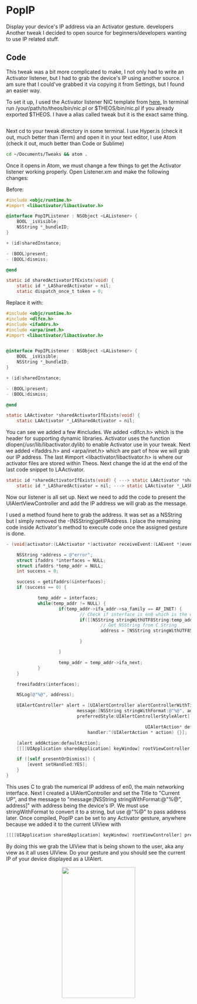 # PopIP
Display your device's IP address via an Activator gesture.
developers
Another tweak I decided to open source for beginners/developers wanting to use IP related stuff.

## Code

This tweak was a bit more complicated to make, I not only had to write an Activator listener, but I had to grab the device's IP using another source. I am sure that I could've grabbed it via copying it from Settings, but I found an easier way.

To set it up, I used the Activator listener NIC template from [here.](https://github.com/theos/templates "Official Theos templates") In terminal run /your/path/to/theos/bin/nic.pl or $THEOS/bin/nic.pl if you already exported $THEOS. I have a alias called tweak but it is the exact same thing. 

<p align="center">
  <img width="" height="" src="">
</p>

Next cd to your tweak directory in some terminal. I use Hyper.is (check it out, much better than iTerm) and open it in your text editor, I use Atom (check it out, much better than Code or Sublime)

```bash
cd ~/Documents/Tweaks && atom .
```

Once it opens in Atom, we must change a few things to get the Activator listener working properly. Open Listener.xm and make the following changes: 

Before:

```objective-c
#include <objc/runtime.h>
#import <libactivator/libactivator.h>

@interface PopIPListener : NSObject <LAListener> {
	BOOL _isVisible;
	NSString *_bundleID;
}

+ (id)sharedInstance;

- (BOOL)present;
- (BOOL)dismiss;

@end

static id sharedActivatorIfExists(void) {
	static id *_LASharedActivator = nil;
	static dispatch_once_t token = 0;
```

Replace it with:

```objective-c
#include <objc/runtime.h>
#include <dlfcn.h>
#include <ifaddrs.h>
#include <arpa/inet.h>
#import <libactivator/libactivator.h>


@interface PopIPListener : NSObject <LAListener> {
	BOOL _isVisible;
	NSString *_bundleID;
}

+ (id)sharedInstance;

- (BOOL)present;
- (BOOL)dismiss;

@end

static LAActivator *sharedActivatorIfExists(void) {
	static LAActivator *_LASharedActivator = nil;
```

You can see we added a few #includes. We added <dlfcn.h> which is the header for supporting dynamic libraries. Activator uses the function dlopen(/usr/lib/libactivator.dylib) to enable Activator use in your tweak. Next we added <ifaddrs.h> and <arpa/inet.h> which are part of how we will grab our IP address. The last #import <libactivator/libactivator.h> is where our activator files are stored within Theos. Next change the id at the end of the last code snippet to LAActivator.

```objective-c
static id *sharedActivatorIfExists(void) { ---> static LAActivator *sharedActivatorIfExists(void) {
	static id *_LASharedActivator = nil; ---> static LAActivator *_LASharedActivator = nil;
```

Now our listener is all set up. Next we need to add the code to present the UIAlertViewController and add the IP address we will grab as the message.

I used a method found here to grab the address. It was set as a NSString but I simply removed the -(NSString)getIPAddress. I place the remaining code inside Activator's method to execute code once the assigned gesture is done. 

```objective-c
- (void)activator:(LAActivator *)activator receiveEvent:(LAEvent *)event forListenerName:(NSString *)listenerName {

	NSString *address = @"error";
	struct ifaddrs *interfaces = NULL;
	struct ifaddrs *temp_addr = NULL;
	int success = 0;

	success = getifaddrs(&interfaces);
	if (success == 0) {

			temp_addr = interfaces;
			while(temp_addr != NULL) {
					if(temp_addr->ifa_addr->sa_family == AF_INET) {
							// Check if interface is en0 which is the wifi connection on the iPhone
							if([[NSString stringWithUTF8String:temp_addr->ifa_name] isEqualToString:@"en0"]) {
									// Get NSString from C String
									address = [NSString stringWithUTF8String:inet_ntoa(((struct sockaddr_in *)temp_addr->ifa_addr)->sin_addr)];

							}

					}

					temp_addr = temp_addr->ifa_next;
			}
	}

	freeifaddrs(interfaces);

	NSLog(@"%@", address);

	UIAlertController* alert = [UIAlertController alertControllerWithTitle:@"Current IP"
                           message:[NSString stringWithFormat:@"%@", address]
                           preferredStyle:UIAlertControllerStyleAlert];

													 UIAlertAction* defaultAction = [UIAlertAction actionWithTitle:@"Dismiss" style:UIAlertActionStyleDefault
                               handler:^(UIAlertAction * action) {}];

	[alert addAction:defaultAction];
	[[[[UIApplication sharedApplication] keyWindow] rootViewController] presentViewController:alert animated:YES completion:nil];

	if ([self presentOrDismiss]) {
		[event setHandled:YES];
	}
}
```

This uses C to grab the numerical IP address of en0, the main networking interface. Next I created a UIAlertController and set the Title to "Current UP", and the message to "message:[NSString stringWithFormat:@"%@", address]" with address being the device's IP. We must use stringWithFormat to convert it to a string, but use @"%@" to pass address later. Once compiled, PopIP can be set to any Activator gesture, anywhere because we added it to the current UIView with 

```objective-c
[[[[UIApplication sharedApplication] keyWindow] rootViewController] presentViewController:alert animated:YES completion:nil];
```

By doing this we grab the UIView that is being shown to the user, aka any view as it all uses UIView. Do your gesture and you should see the current IP of your device displayed as a UIAlert.

<p align="center">
  <img width="200" height="356" src="">
</p>
